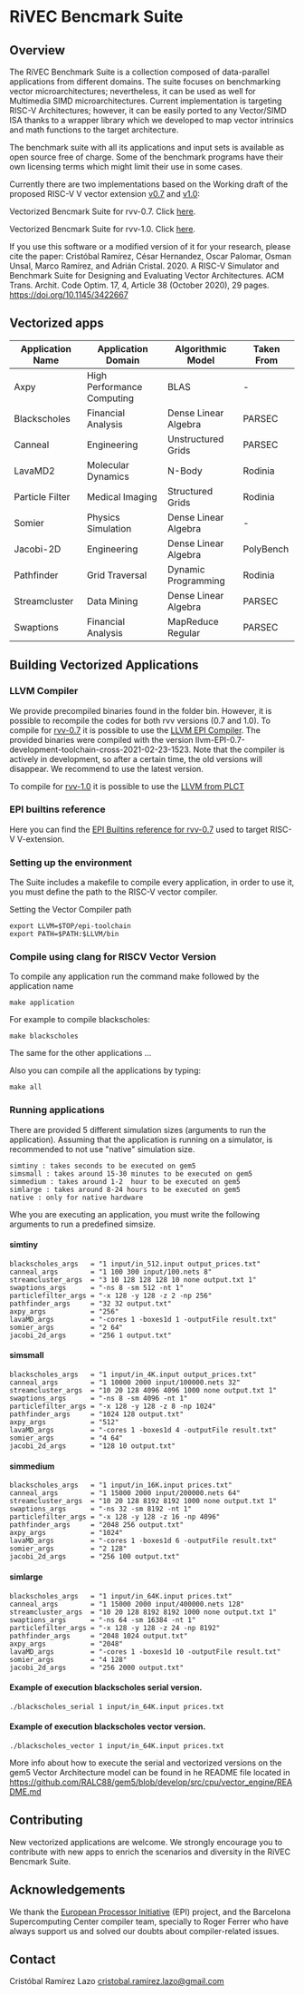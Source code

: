 # RiVEC Bencmark Suite

## Overview

The RiVEC Benchmark Suite is a collection composed of data-parallel applications from different domains. The suite focuses on benchmarking vector microarchitectures; nevertheless, it can be used as well for Multimedia SIMD microarchitectures. Current implementation is targeting RISC-V Architectures; however, it can be easily ported to any Vector/SIMD ISA thanks to a wrapper library which we developed to map vector intrinsics and math functions to the target architecture.

The benchmark suite with all its applications and input sets is available as open source free of charge. Some of the benchmark programs have their own licensing terms which might limit their use in some cases.

Currently there are two implementations based on the Working draft of the proposed RISC-V V vector extension [v0.7](https://github.com/riscv/riscv-v-spec/releases/tag/0.7.1) and [v1.0](https://github.com/riscv/riscv-v-spec):

Vectorized Bencmark Suite for rvv-0.7. Click [here](https://github.com/RALC88/riscv-vectorized-benchmark-suite/tree/rvv-0.7).

Vectorized Bencmark Suite for rvv-1.0. Click [here](https://github.com/RALC88/riscv-vectorized-benchmark-suite/tree/rvv-1.0).

If you use this software or a modified version of it for your research, please cite the paper:
Cristóbal Ramírez, César Hernandez, Oscar Palomar, Osman Unsal, Marco Ramírez, and Adrián Cristal. 2020. A RISC-V Simulator and Benchmark Suite for Designing and Evaluating Vector Architectures. ACM Trans. Archit. Code Optim. 17, 4, Article 38 (October 2020), 29 pages. https://doi.org/10.1145/3422667

## Vectorized apps

| Application Name  | Application Domain            | Algorithmic Model     | Taken From  |
| ----------------- |------------------------------ | --------------------- | ----------- |
| Axpy              | High Performance Computing    | BLAS                  | -           |
| Blackscholes      | Financial Analysis            | Dense Linear Algebra  | PARSEC      |
| Canneal           | Engineering                   | Unstructured Grids    | PARSEC      |
| LavaMD2           | Molecular Dynamics            | N-Body                | Rodinia     |
| Particle Filter   | Medical Imaging               | Structured Grids      | Rodinia     |
| Somier            | Physics Simulation            | Dense Linear Algebra  | -           |
| Jacobi-2D         | Engineering                   | Dense Linear Algebra  | PolyBench   |
| Pathfinder        | Grid Traversal                | Dynamic Programming   | Rodinia     |
| Streamcluster     | Data Mining                   | Dense Linear Algebra  | PARSEC      |
| Swaptions         | Financial Analysis            | MapReduce Regular     | PARSEC      |


## Building Vectorized Applications 


### LLVM Compiler 

We provide precompiled binaries found in the folder bin. However, it is possible to recompile the codes for both rvv versions (0.7 and 1.0).
To compile for [rvv-0.7](https://github.com/RALC88/riscv-vectorized-benchmark-suite/tree/rvv-0.7) it is possible to use the [LLVM EPI Compiler](https://ssh.hca.bsc.es/epi/ftp/?C=M;O=D). The provided binaries were compiled with the version llvm-EPI-0.7-development-toolchain-cross-2021-02-23-1523. Note that the compiler is actively in development, so after a certain time, the old versions will disappear. We recommend to use the latest version.

To compile for [rvv-1.0](https://github.com/RALC88/riscv-vectorized-benchmark-suite/tree/rvv-1.0) it is possible to use the [LLVM from PLCT](https://github.com/isrc-cas/rvv-llvm)

### EPI builtins reference

Here you can find the [EPI Builtins reference for rvv-0.7](https://repo.hca.bsc.es/gitlab/rferrer/epi-builtins-ref/-/tree/EPI-0.7) used to target RISC-V V-extension.

### Setting up the environment

The Suite includes a makefile to compile every application, in order to use it, you must define the path to the RISC-V vector compiler.

Setting the Vector Compiler path
```
export LLVM=$TOP/epi-toolchain
export PATH=$PATH:$LLVM/bin
```

### Compile using  clang for RISCV Vector Version

To compile any application run the command make followed by the application name
```
make application 
```
For example to compile blackscholes:
```
make blackscholes 
```
The same for the other applications ...

Also you can compile all the applications by typing:
```
make all 
```

### Running applications

There are provided 5 different simulation sizes (arguments to run the application). Assuming that the application is running on a simulator, is recommended to not use "native" simulation size.
```
simtiny : takes seconds to be executed on gem5
simsmall : takes around 15-30 minutes to be executed on gem5
simmedium : takes around 1-2  hour to be executed on gem5
simlarge : takes around 8-24 hours to be executed on gem5
native : only for native hardware
```

Whe you are executing an application, you must write the following arguments to run a predefined simsize.
#### simtiny 
```
blackscholes_args   = "1 input/in_512.input output_prices.txt"
canneal_args        = "1 100 300 input/100.nets 8"
streamcluster_args  = "3 10 128 128 128 10 none output.txt 1"
swaptions_args      = "-ns 8 -sm 512 -nt 1"
particlefilter_args = "-x 128 -y 128 -z 2 -np 256"
pathfinder_args     = "32 32 output.txt"
axpy_args           = "256"
lavaMD_args         = "-cores 1 -boxes1d 1 -outputFile result.txt"
somier_args         = "2 64"
jacobi_2d_args      = "256 1 output.txt"
```

#### simsmall 
```
blackscholes_args   = "1 input/in_4K.input output_prices.txt"
canneal_args        = "1 10000 2000 input/100000.nets 32"
streamcluster_args  = "10 20 128 4096 4096 1000 none output.txt 1"
swaptions_args      = "-ns 8 -sm 4096 -nt 1"
particlefilter_args = "-x 128 -y 128 -z 8 -np 1024"
pathfinder_args     = "1024 128 output.txt"
axpy_args           = "512"
lavaMD_args         = "-cores 1 -boxes1d 4 -outputFile result.txt"
somier_args         = "4 64"
jacobi_2d_args      = "128 10 output.txt"
```  

#### simmedium
```
blackscholes_args   = "1 input/in_16K.input prices.txt"
canneal_args        = "1 15000 2000 input/200000.nets 64"
streamcluster_args  = "10 20 128 8192 8192 1000 none output.txt 1"
swaptions_args      = "-ns 32 -sm 8192 -nt 1"
particlefilter_args = "-x 128 -y 128 -z 16 -np 4096"
pathfinder_args     = "2048 256 output.txt"
axpy_args           = "1024"
lavaMD_args         = "-cores 1 -boxes1d 6 -outputFile result.txt"
somier_args         = "2 128"
jacobi_2d_args      = "256 100 output.txt"
```  

#### simlarge
```
blackscholes_args   = "1 input/in_64K.input prices.txt"
canneal_args        = "1 15000 2000 input/400000.nets 128"
streamcluster_args  = "10 20 128 8192 8192 1000 none output.txt 1"
swaptions_args      = "-ns 64 -sm 16384 -nt 1"
particlefilter_args = "-x 128 -y 128 -z 24 -np 8192"
pathfinder_args     = "2048 1024 output.txt"
axpy_args           = "2048"
lavaMD_args         = "-cores 1 -boxes1d 10 -outputFile result.txt"
somier_args         = "4 128"
jacobi_2d_args      = "256 2000 output.txt"
```  

#### Example of execution blackscholes serial version.
```
./blackscholes_serial 1 input/in_64K.input prices.txt

```
#### Example of execution blackscholes vector version.
```
./blackscholes_vector 1 input/in_64K.input prices.txt

```

More info about how to execute the serial and vectorized versions on the gem5 Vector Architecture model can be found in he README file located in https://github.com/RALC88/gem5/blob/develop/src/cpu/vector_engine/README.md

## Contributing

New vectorized applications are welcome. We strongly encourage you to contribute with new apps to enrich the scenarios and diversity in the RiVEC Bencmark Suite.

## Acknowledgements
We thank the [European Processor Initiative](https://www.european-processor-initiative.eu/) (EPI) project, and the Barcelona Supercomputing Center compiler team, specially to Roger Ferrer who have always support us and solved our doubts about compiler-related issues.

## Contact
Cristóbal Ramírez Lazo
cristobal.ramirez.lazo@gmail.com

